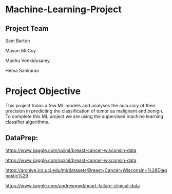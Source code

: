 # Machine-Learning-Project

## Project Team

  Sam Barton
  
  Mason McCoy
  
  Madhu Venkidusamy
  
  Hema Sankaran
  
 # Project Objective
 
 This project trains a few ML models and analyses the accuracy of their precision in predicting the classification of tumor as malignant and benign. To complete this ML project we are using the supervised machine learning classifier algorithms.
  
  ## DataPrep:
  
  https://www.kaggle.com/uciml/breast-cancer-wisconsin-data
  
  https://www.kaggle.com/uciml/breast-cancer-wisconsin-data
  
  https://archive.ics.uci.edu/ml/datasets/Breast+Cancer+Wisconsin+%28Diagnostic%29
  
  https://www.kaggle.com/andrewmvd/heart-failure-clinical-data
  


 
  
  
  
